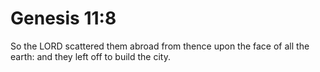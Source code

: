 # Genesis 11:8

So the LORD scattered them abroad from thence upon the face of all the earth: and they left off to build the city.